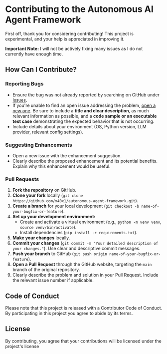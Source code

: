 # Contributing to the Autonomous AI Agent Framework

First off, thank you for considering contributing! This project is experimental, and your help is appreciated in improving it.

**Important Note:** I will not be actively fixing many issues as I do not currently have enough time.

## How Can I Contribute?

### Reporting Bugs

*   Ensure the bug was not already reported by searching on GitHub under [Issues](https://github.com/x40x1/autonomous-agent-framework/issues). 
*   If you're unable to find an open issue addressing the problem, [open a new one](https://github.com/x40x1/autonomous-agent-framework/issues/new). Be sure to include a **title and clear description**, as much relevant information as possible, and a **code sample or an executable test case** demonstrating the expected behavior that is not occurring.
*   Include details about your environment (OS, Python version, LLM provider, relevant config settings).

### Suggesting Enhancements

*   Open a new issue with the enhancement suggestion.
*   Clearly describe the proposed enhancement and its potential benefits. Explain why this enhancement would be useful.

### Pull Requests

1.  **Fork the repository** on GitHub.
2.  **Clone your fork** locally (`git clone https://github.com/x40x1/autonomous-agent-framework.git`). 
3.  **Create a branch** for your local development (`git checkout -b name-of-your-bugfix-or-feature`).
4.  **Set up your development environment:**
    *   Create and activate a virtual environment (e.g., `python -m venv venv`, `source venv/bin/activate`).
    *   Install dependencies (`pip install -r requirements.txt`).
5.  **Make your changes** locally.
6.  **Commit your changes** (`git commit -m "Your detailed description of your changes."`). Use clear and descriptive commit messages.
7.  **Push your branch** to GitHub (`git push origin name-of-your-bugfix-or-feature`).
8.  **Open a Pull Request** through the GitHub website, targeting the `main` branch of the original repository.
9.  Clearly describe the problem and solution in your Pull Request. Include the relevant issue number if applicable.

## Code of Conduct

Please note that this project is released with a Contributor Code of Conduct. By participating in this project you agree to abide by its terms.

## License

By contributing, you agree that your contributions will be licensed under the project's license
